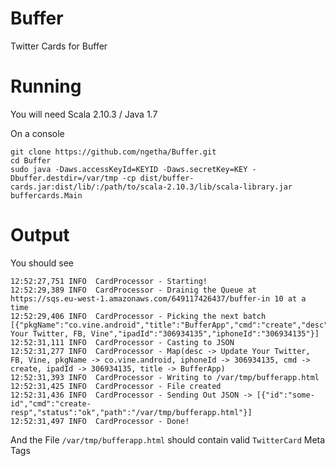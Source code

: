 Buffer
======

Twitter Cards for Buffer

Running
======
You will need Scala 2.10.3 / Java 1.7

On a console

```
git clone https://github.com/ngetha/Buffer.git
cd Buffer
sudo java -Daws.accessKeyId=KEYID -Daws.secretKey=KEY -Dbuffer.destdir=/var/tmp -cp dist/buffer-cards.jar:dist/lib/:/path/to/scala-2.10.3/lib/scala-library.jar buffercards.Main
```

Output
======
You should see

```
12:52:27,751 INFO  CardProcessor - Starting!
12:52:29,389 INFO  CardProcessor - Drainig the Queue at https://sqs.eu-west-1.amazonaws.com/649117426437/buffer-in 10 at a time
12:52:29,406 INFO  CardProcessor - Picking the next batch
[{"pkgName":"co.vine.android","title":"BufferApp","cmd":"create","desc":"Update Your Twitter, FB, Vine","ipadId":"306934135","iphoneId":"306934135"}]
12:52:31,111 INFO  CardProcessor - Casting to JSON
12:52:31,277 INFO  CardProcessor - Map(desc -> Update Your Twitter, FB, Vine, pkgName -> co.vine.android, iphoneId -> 306934135, cmd -> create, ipadId -> 306934135, title -> BufferApp)
12:52:31,393 INFO  CardProcessor - Writing to /var/tmp/bufferapp.html
12:52:31,425 INFO  CardProcessor - File created
12:52:31,436 INFO  CardProcessor - Sending Out JSON -> [{"id":"some-id","cmd":"create-resp","status":"ok","path":"/var/tmp/bufferapp.html"}]
12:52:31,497 INFO  CardProcessor - Done!

```
And the File ```/var/tmp/bufferapp.html``` should contain valid ```TwitterCard``` Meta Tags
